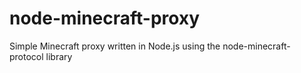 # node-minecraft-proxy
Simple Minecraft proxy written in Node.js using the node-minecraft-protocol library
